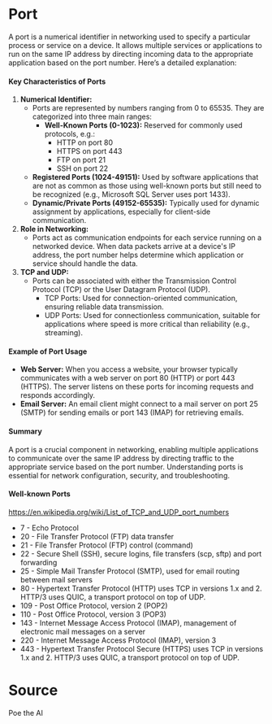 # Port

A port is a numerical identifier in networking used to specify a particular process or service on a device. It allows multiple services or applications to run on the same IP address by directing incoming data to the appropriate application based on the port number. Here’s a detailed explanation:

#### Key Characteristics of Ports
1. **Numerical Identifier:**
    * Ports are represented by numbers ranging from 0 to 65535. They are categorized into three main ranges:
        * **Well-Known Ports (0-1023):** Reserved for commonly used protocols, e.g.:
            * HTTP on port 80
            * HTTPS on port 443
            * FTP on port 21
            * SSH on port 22
    * **Registered Ports (1024-49151):** Used by software applications that are not as common as those using well-known ports but still need to be recognized (e.g., Microsoft SQL Server uses port 1433).
    * **Dynamic/Private Ports (49152-65535):** Typically used for dynamic assignment by applications, especially for client-side communication.
2. **Role in Networking:**
    * Ports act as communication endpoints for each service running on a networked device. When data packets arrive at a device's IP address, the port number helps determine which application or service should handle the data.
3. **TCP and UDP:**
    * Ports can be associated with either the Transmission Control Protocol (TCP) or the User Datagram Protocol (UDP).
        * TCP Ports: Used for connection-oriented communication, ensuring reliable data transmission.
        * UDP Ports: Used for connectionless communication, suitable for applications where speed is more critical than reliability (e.g., streaming).

#### Example of Port Usage
* **Web Server:** When you access a website, your browser typically communicates with a web server on port 80 (HTTP) or port 443 (HTTPS). The server listens on these ports for incoming requests and responds accordingly.
* **Email Server:** An email client might connect to a mail server on port 25 (SMTP) for sending emails or port 143 (IMAP) for retrieving emails.

#### Summary
A port is a crucial component in networking, enabling multiple applications to communicate over the same IP address by directing traffic to the appropriate service based on the port number. Understanding ports is essential for network configuration, security, and troubleshooting.

#### Well-known Ports
https://en.wikipedia.org/wiki/List_of_TCP_and_UDP_port_numbers

* 7 - Echo Protocol
* 20 - File Transfer Protocol (FTP) data transfer
* 21 - File Transfer Protocol (FTP) control (command)
* 22 - Secure Shell (SSH), secure logins, file transfers (scp, sftp) and port forwarding
* 25 - Simple Mail Transfer Protocol (SMTP), used for email routing between mail servers
* 80 - Hypertext Transfer Protocol (HTTP) uses TCP in versions 1.x and 2. HTTP/3 uses QUIC, a transport protocol on top of UDP.
* 109 - Post Office Protocol, version 2 (POP2)
* 110 - Post Office Protocol, version 3 (POP3)
* 143 - Internet Message Access Protocol (IMAP), management of electronic mail messages on a server
* 220 - Internet Message Access Protocol (IMAP), version 3
* 443 - Hypertext Transfer Protocol Secure (HTTPS) uses TCP in versions 1.x and 2. HTTP/3 uses QUIC, a transport protocol on top of UDP. 

# Source
Poe the AI
